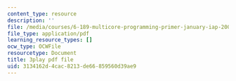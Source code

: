 ```yaml
---
content_type: resource
description: ''
file: /media/courses/6-189-multicore-programming-primer-january-iap-2007/3134162d4cac8213de66859560d39ae9_r7rLHHd43MU.pdf
file_type: application/pdf
learning_resource_types: []
ocw_type: OCWFile
resourcetype: Document
title: 3play pdf file
uid: 3134162d-4cac-8213-de66-859560d39ae9
---
```

